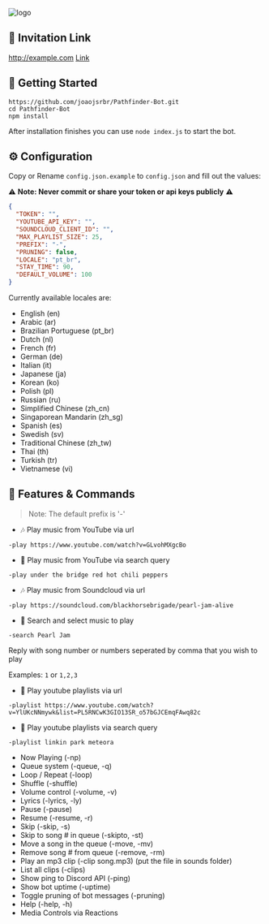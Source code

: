 ![logo](https://media2.giphy.com/media/3003MwjfivhWUU55XX/giphy.gif?cid=ecf05e47gap1eok9cx50a80dme14d1zc6n56jogouihyr79r&rid=giphy.gif&ct=g)
## 🚀 Invitation Link

<a href="http://example.com">http://example.com</a>
<a href="https://discord.com/api/oauth2/authorize?client_id=443415127048585226&permissions=8&scope=bot" target="_blank">Link</a>

## 🚀 Getting Started 

```
https://github.com/joaojsrbr/Pathfinder-Bot.git
cd Pathfinder-Bot
npm install
```

After installation finishes you can use `node index.js` to start the bot.

## ⚙️ Configuration

Copy or Rename `config.json.example` to `config.json` and fill out the values:

⚠️ **Note: Never commit or share your token or api keys publicly** ⚠️

```json
{
  "TOKEN": "",
  "YOUTUBE_API_KEY": "",
  "SOUNDCLOUD_CLIENT_ID": "",
  "MAX_PLAYLIST_SIZE": 25,
  "PREFIX": "-",
  "PRUNING": false,
  "LOCALE": "pt_br",
  "STAY_TIME": 90,
  "DEFAULT_VOLUME": 100
}
```

Currently available locales are:
- English (en)
- Arabic (ar)
- Brazilian Portuguese (pt_br)
- Dutch (nl)
- French (fr)
- German (de)
- Italian (it)
- Japanese (ja)
- Korean (ko)
- Polish (pl)
- Russian (ru)
- Simplified Chinese (zh_cn)
- Singaporean Mandarin (zh_sg)
- Spanish (es)
- Swedish (sv)
- Traditional Chinese (zh_tw)
- Thai (th)
- Turkish (tr)
- Vietnamese (vi)

## 📝 Features & Commands

> Note: The default prefix is '-'

* 🎶 Play music from YouTube via url

`-play https://www.youtube.com/watch?v=GLvohMXgcBo`

* 🔎 Play music from YouTube via search query

`-play under the bridge red hot chili peppers`

* 🎶 Play music from Soundcloud via url

`-play https://soundcloud.com/blackhorsebrigade/pearl-jam-alive`

* 🔎 Search and select music to play

`-search Pearl Jam`

Reply with song number or numbers seperated by comma that you wish to play

Examples: `1` or `1,2,3`

* 📃 Play youtube playlists via url

`-playlist https://www.youtube.com/watch?v=YlUKcNNmywk&list=PL5RNCwK3GIO13SR_o57bGJCEmqFAwq82c`

* 🔎 Play youtube playlists via search query

`-playlist linkin park meteora`
* Now Playing (-np)
* Queue system (-queue, -q)
* Loop / Repeat (-loop)
* Shuffle (-shuffle)
* Volume control (-volume, -v)
* Lyrics (-lyrics, -ly)
* Pause (-pause)
* Resume (-resume, -r)
* Skip (-skip, -s)
* Skip to song # in queue (-skipto, -st)
* Move a song in the queue (-move, -mv)
* Remove song # from queue (-remove, -rm)
* Play an mp3 clip (-clip song.mp3) (put the file in sounds folder)
* List all clips (-clips)
* Show ping to Discord API (-ping)
* Show bot uptime (-uptime)
* Toggle pruning of bot messages (-pruning)
* Help (-help, -h)
* Media Controls via Reactions





